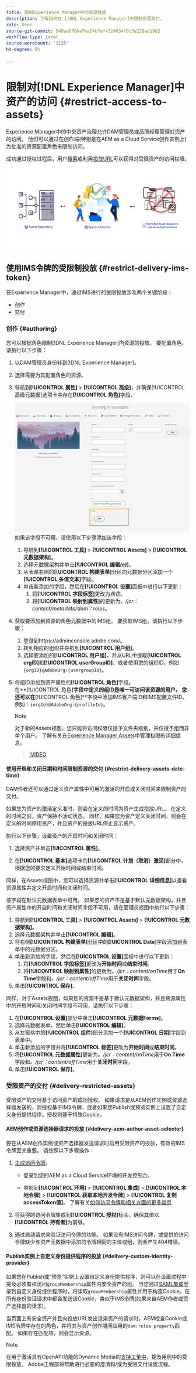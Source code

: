 ```yaml
---
title: 限制Experience Manager中的资源投放
description: 了解如何在 [!DNL Experience Manager]中限制资源交付。
role: User
source-git-commit: 540aa876ba7ea54b7ef4324634f6c5e220ad19d3
workflow-type: tm+mt
source-wordcount: '1125'
ht-degree: 0%

---
```


# 限制对[!DNL Experience Manager]中资产的访问 {#restrict-access-to-assets}

Experience Manager中的中央资产治理允许DAM管理员或品牌经理管理对资产的访问。 他们可以通过在创作端(特别是在AEM as a Cloud Service创作实例上)为批准的资源配置角色来限制访问。

成功通过授权过程后，用户[搜索](search-assets-api.md)或利用[投放URL](deliver-assets-apis.md)可以获得对受限资产的访问权限。

![限制了对资源的访问](/help/assets/assets/restricted-access.png)

## 使用IMS令牌的受限制投放 {#restrict-delivery-ims-token}

在Experience Manager中，通过IMS进行的受限投放涉及两个关键阶段：

* 创作
* 交付

### 创作 {#authoring}

您可以根据角色限制[!DNL Experience Manager]内资源的投放。 要配置角色，请执行以下步骤：

1. 以DAM管理员身份转到[!DNL Experience Manager]。
1. 选择需要为其配置角色的资源。
1. 导航到&#x200B;**[!UICONTROL 属性]** > **[!UICONTROL 高级]**，并确保[!UICONTROL 高级元数据]选项卡中存在&#x200B;**[!UICONTROL 角色]**&#x200B;字段。

   ![角色元数据](/help/assets/assets/roles_metadata.jpg)
如果该字段不可用，请使用以下步骤添加该字段：

   1. 导航到&#x200B;**[!UICONTROL 工具]** > **[!UICONTROL Assets]** > **[!UICONTROL 元数据架构]**。
   1. 选择元数据架构并单击&#x200B;**[!UICONTROL 编辑&#x200B;_(e)_]**。
   1. 从表单右侧的&#x200B;**[!UICONTROL 构建表单]**&#x200B;分区向元数据分区添加一个&#x200B;**[!UICONTROL 多值文本]**&#x200B;字段。
   1. 单击新添加的字段，然后在&#x200B;**[!UICONTROL 设置]**&#x200B;面板中进行以下更新：
      1. 将&#x200B;**[!UICONTROL 字段标签]**&#x200B;更改为&#x200B;_角色_。
      1. 将&#x200B;**[!UICONTROL 映射到属性]**&#x200B;的更新为&#x200B;_。/jcr：content/metadata/dam：roles_。

1. 获取要添加到资源的角色元数据中的IMS组。 要获取IMS组，请执行以下步骤：
   1. 登录到https://adminconsole.adobe.com/。
   1. 转到相应的组织并导航到&#x200B;**[!UICONTROL 用户组]**。
   1. 选择要添加的&#x200B;**[!UICONTROL 用户组]**，并从URL中提取&#x200B;**[!UICONTROL orgID]**&#x200B;和&#x200B;**[!UICONTROL userGroupID]**，或者使用您的组织ID，例如`{orgID}@AdobeOrg:{usergroupID}`。

1. 将组ID添加到资产属性的&#x200B;**[!UICONTROL 角色]**&#x200B;字段。 <br>
在**[!UICONTROL 角色]**&#x200B;字段中定义的组ID是唯一可访问该资源的用户。 您还可以在&#x200B;**[!UICONTROL 角色]**&#x200B;字段中添加IMS客户端ID和IMS配置文件ID。 例如：`{orgId}@AdobeOrg:{profileId}`。

   >[!NOTE]
   >
   >对于新的Assets视图，您只能将访问权限仅授予文件夹级别，并仅授予组而非单个用户。 了解有关[在Experience Manager Assets](https://experienceleague.adobe.com/en/docs/experience-manager-assets-essentials/help/get-started-admins/folder-access/manage-permissions)中管理权限的详细信息。

   >[!VIDEO](https://video.tv.adobe.com/v/3427429)

#### 使用开启和关闭日期和时间限制资源的交付 {#restrict-delivery-assets-date-time}

DAM作者还可以通过定义资产属性中可用的激活的开启或关闭时间来限制资产的交付。

如果您为资产的激活定义准时，则会在定义的时间为资产生成投放URL。 在定义的时间之前，资产保持不活动状态。 同样，如果您为资产定义关闭时间，则会在定义的时间停用资产，并且资产的投放URL停止显示资产。

执行以下步骤，设置资产的开启时间和关闭时间：

1. 选择资产并单击&#x200B;**[!UICONTROL 属性]**。

1. 在&#x200B;**[!UICONTROL 基本]**&#x200B;选项卡的&#x200B;**[!UICONTROL 计划（取消）激活]**&#x200B;部分中，根据您的要求定义开始时间或结束时间。

同样，在Assets视图中，您可以选择资源并单击&#x200B;**[!UICONTROL 详细信息]**&#x200B;以查看资源属性并定义开启时间和关闭时间。

该字段在默认元数据表单中可用。 如果您的资产不是基于默认元数据架构，并且资产属性中的开启时间和关闭时间字段不可用，请在管理员视图中执行以下步骤：

1. 导航到&#x200B;**[!UICONTROL 工具]** > **[!UICONTROL Assets]** > **[!UICONTROL 元数据架构]**。
1. 选择元数据架构并单击&#x200B;**[!UICONTROL 编辑]**。
1. 将右侧&#x200B;**[!UICONTROL 构建表单]**&#x200B;分区中的&#x200B;**[!UICONTROL Date]**&#x200B;字段添加到表单中的元数据分区。
1. 单击新添加的字段，然后在&#x200B;**[!UICONTROL 设置]**&#x200B;面板中进行以下更新：
   1. 将&#x200B;**[!UICONTROL 字段标签]**&#x200B;更改为&#x200B;**开始时间**&#x200B;或&#x200B;**结束时间**。
   1. 将&#x200B;**[!UICONTROL 映射到属性]**&#x200B;的更新为&#x200B;_。/jcr：content/onTime_&#x200B;用于&#x200B;**On Time**&#x200B;字段和&#x200B;_。/jcr：content/offTime_&#x200B;用于&#x200B;**关闭时间**&#x200B;字段。
1. 单击&#x200B;**[!UICONTROL 保存]**。

同样，对于Assets视图，如果您的资源不是基于默认元数据架构，并且资源属性中的开启时间和关闭时间字段不可用，请执行以下步骤：

1. 在&#x200B;**[!UICONTROL 设置]**&#x200B;部分中单击&#x200B;**[!UICONTROL 元数据Forms]**。
1. 选择元数据表单，然后单击&#x200B;**[!UICONTROL 编辑]**。
1. 从左窗格中的&#x200B;**[!UICONTROL 组件]**&#x200B;部分添加一个&#x200B;**[!UICONTROL 日期]**&#x200B;字段到表单中。
1. 单击新添加的字段并将&#x200B;**[!UICONTROL 标签]**&#x200B;更改为&#x200B;**开始时间**&#x200B;或&#x200B;**结束时间**。
1. 将&#x200B;**[!UICONTROL 元数据属性]**&#x200B;更新为&#x200B;_。/jcr：content/onTime_&#x200B;用于&#x200B;**On Time**&#x200B;字段和&#x200B;_。/jcr：content/offTime_&#x200B;用于&#x200B;**关闭时间**&#x200B;字段。
1. 单击&#x200B;**[!UICONTROL 保存]**。



### 受限资产的交付 {#delivery-restricted-assets}

受限资产的交付基于访问资产的成功授权。 如果请求是从AEM创作实例或资源选择器发送的，则授权基于IMS令牌，或者如果您Publish或预览实例上设置了自定义身份提供程序，授权则基于特殊Cookie。

#### AEM创作或资源选择器请求的投放 {#delivery-aem-author-asset-selector}

要在从AEM创作实例或资产选择器发送请求时启用受限资产的投放，有效的IMS令牌至关重要。 请按照以下步骤操作：

1. [生成访问令牌](https://experienceleague.adobe.com/docs/experience-manager-cloud-service/content/implementing/developing/generating-access-tokens-for-server-side-apis.html?lang=en#generating-the-access-token)。
   * 登录到您的AEM as a Cloud Service环境的开发控制台。

   * 导航到&#x200B;**[!UICONTROL 环境]** > **[!UICONTROL 集成]** > **[!UICONTROL 本地令牌]** > **[!UICONTROL 获取本地开发令牌]** > **[!UICONTROL 复制accessToken值]**。 了解有关[如何访问令牌和相关方面的更多信息](https://experienceleague.adobe.com/docs/experience-manager-cloud-service/content/implementing/developing/generating-access-tokens-for-server-side-apis.html?lang=en#generating-the-access-token)

1. 将获得的访问令牌集成到&#x200B;**[!UICONTROL 授权]**&#x200B;标头，确保其值以&#x200B;**[!UICONTROL 持有者]**&#x200B;为前缀。

1. 通过启动请求来验证访问令牌的功能。 如果没有IMS访问令牌，或提供的访问令牌缺少与资产元数据中添加的令牌相同的主体或组，则会产生404错误。

#### Publish实例上自定义身份提供程序的投放 {#delivery-custom-identity-provider}

如果您在Publish或“预览”实例上设置自定义身份提供程序，则可以在设置过程中提及必须有权访问`groupMembership`属性内安全资产的组。 当您通过[SAML集成](https://experienceleague.adobe.com/en/docs/experience-manager-learn/cloud-service/authentication/saml-2-0)登录到自定义身份提供程序时，将读取`groupMembership`属性并用于构造Cookie，在所有身份验证请求中都会发送该Cookie，类似于IMS令牌(如果来自AEM作者或资产选择器的请求)。

当页面上有安全资产并且向投放URL发出渲染资产的请求时，AEM检查Cookie或IMS令牌中存在的角色，并将其与资产创作期间应用的`dam:roles property`匹配。 如果存在匹配项，则会显示资源。

>[!NOTE]
>
> 在用于激活具有OpenAPI功能的Dynamic Media的[支持工单中](/help/assets/dynamic-media-open-apis-overview.md#how-to-enable-the-dynamic-media-with-openapi-capabilities)，提及用例中的受限投放。 Adobe工程部将帮助进行必要的澄清和/或为受限交付设置流程。
